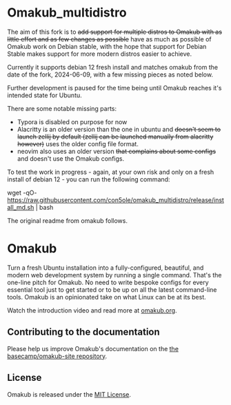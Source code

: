 # Omakub_multidistro
The aim of this fork is to ~~add support for multiple distros to Omakub with as little effort and as few changes as possible~~ have as much as possible of Omakub work on Debian stable, with the hope that support for Debian Stable makes support for more modern distros easier to achieve.

Currently it supports debian 12 fresh install and matches omakub from the date of the fork, 2024-06-09, with a few missing pieces as noted below.

Further development is paused for the time being until Omakub reaches it's intended state for Ubuntu.

There are some notable missing parts:

- Typora is disabled on purpose for now
- Alacritty is an older version than the one in ubuntu and  ~~doesn't seem to launch zellij by default (zellij can be launched manually from alacritty however)~~ uses the older config file format.
- neovim also uses an older version ~~that complains about some configs~~ and doesn't use the Omakub configs.


To test the work in progress - again, at your own risk and only on a fresh install of debian 12 - you can run the following command:

wget -qO- https://raw.githubusercontent.com/con5ole/omakub_multidistro/release/install_md.sh | bash

The original readme from omakub follows.

# Omakub

Turn a fresh Ubuntu installation into a fully-configured, beautiful, and modern web development system by running a single command. That's the one-line pitch for Omakub. No need to write bespoke configs for every essential tool just to get started or to be up on all the latest command-line tools. Omakub is an opinionated take on what Linux can be at its best.

Watch the introduction video and read more at [omakub.org](https://omakub.org).

## Contributing to the documentation

Please help us improve Omakub's documentation on the [the basecamp/omakub-site repository](https://github.com/basecamp/omakub-site).

## License

Omakub is released under the [MIT License](https://opensource.org/licenses/MIT).
